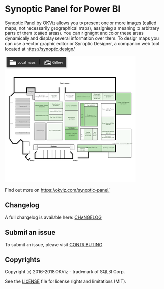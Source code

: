 # Synoptic Panel for Power BI

Synoptic Panel by OKViz allows you to present one or more images (called maps, not necessarily geographical maps), assigning a meaning to arbitrary parts of them (called areas). You can highlight and color these areas dynamically and display several information over them. To design maps you can use a vector graphic editor or Synoptic Designer, a companion web tool located at https://synoptic.design/

![alt tag](screenshot.png)

Find out more on https://okviz.com/synoptic-panel/

## Changelog

A full changelog is available here: [CHANGELOG](/CHANGELOG.md)


## Submit an issue

To submit an issue, please visit [CONTRIBUTING](/CONTRIBUTING.md)


## Copyrights

Copyright (c) 2016-2018 OKViz - trademark of SQLBI Corp.

See the [LICENSE](/LICENSE) file for license rights and limitations (MIT).